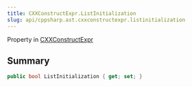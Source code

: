 ```yaml
---
title: CXXConstructExpr.ListInitialization
slug: api/cppsharp.ast.cxxconstructexpr.listinitialization
---
```

Property in [CXXConstructExpr](/api/cppsharp/ast/cxxconstructexpr)

## Summary



```csharp
public bool ListInitialization { get; set; }
```

